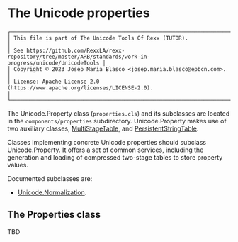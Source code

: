 # The Unicode properties

```
┌───────────────────────────────────────────────────────────────────────────────────────────────────────────────┐  
│ This file is part of The Unicode Tools Of Rexx (TUTOR).                                                       │
│ See https://github.com/RexxLA/rexx-repository/tree/master/ARB/standards/work-in-progress/unicode/UnicodeTools │
│ Copyright © 2023 Josep Maria Blasco <josep.maria.blasco@epbcn.com>.                                           │
│ License: Apache License 2.0 (https://www.apache.org/licenses/LICENSE-2.0).                                    │
└───────────────────────────────────────────────────────────────────────────────────────────────────────────────┘
``` 

The Unicode.Property class (``properties.cls``) and its subclasses are located in the ``components/properties`` subdirectory. 
Unicode.Property makes use of two auxiliary classes, [MultiStageTable](multi-stage-table.md), and [PersistentStringTable](persistent-string-table.md).

Classes implementing concrete Unicode properties should subclass Unicode.Property. It offers a set of common services, including the            
generation and loading of compressed two-stage tables to store property values.               

Documented subclasses are:

* [Unicode.Normalization](properties/Unicode.Normalization.md).

## The Properties class

TBD
